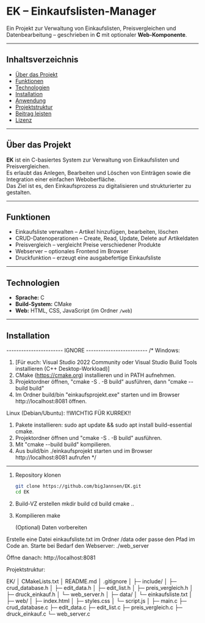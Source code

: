 # EK – Einkaufslisten-Manager

Ein Projekt zur Verwaltung von Einkaufslisten, Preisvergleichen und Datenbearbeitung – geschrieben in **C** mit optionaler **Web-Komponente**.

---

## Inhaltsverzeichnis

- [Über das Projekt](#über-das-projekt)
- [Funktionen](#funktionen)
- [Technologien](#technologien)
- [Installation](#installation)
- [Anwendung](#anwendung)
- [Projektstruktur](#projektstruktur)
- [Beitrag leisten](#beitrag-leisten)
- [Lizenz](#lizenz)

---

## Über das Projekt

**EK** ist ein C-basiertes System zur Verwaltung von Einkaufslisten und Preisvergleichen.  
Es erlaubt das Anlegen, Bearbeiten und Löschen von Einträgen sowie die Integration einer einfachen Weboberfläche.  
Das Ziel ist es, den Einkaufsprozess zu digitalisieren und strukturierter zu gestalten.

---

## Funktionen

- Einkaufsliste verwalten – Artikel hinzufügen, bearbeiten, löschen  
- CRUD-Datenoperationen – Create, Read, Update, Delete auf Artikeldaten  
- Preisvergleich – vergleicht Preise verschiedener Produkte  
- Webserver – optionales Frontend im Browser  
- Druckfunktion – erzeugt eine ausgabefertige Einkaufsliste  

---

## Technologien

- **Sprache:** C  
- **Build-System:** CMake  
- **Web:** HTML, CSS, JavaScript (im Ordner `/web`)  

---

## Installation

-----------------------  IGNORE  -------------------------
/*
Windows:
1. [Für euch: Visual Studio 2022 Community oder Visual Studio Build Tools installieren (C++ Desktop-Workload)]
2. CMake (https://cmake.org) installieren und in PATH aufnehmen.
3. Projektordner öffnen, "cmake -S . -B build" ausführen, dann "cmake --build build"
4. Im Ordner build/bin "einkaufsprojekt.exe" starten und im Browser http://localhost:8081 öffnen.

Linux (Debian/Ubuntu): !!WICHTIG FÜR KURREK!!
1. Pakete installieren: sudo apt update && sudo apt install build-essential cmake.
2. Projektordner öffnen und "cmake -S . -B build" ausführen.
3. Mit "cmake --build build" kompilieren.
4. Aus build/bin ./einkaufsprojekt starten und im Browser http://localhost:8081 aufrufen
*/
----------------------------------------------------------

1. Repository klonen  
   ```bash
   git clone https://github.com/bigJannsen/EK.git
   cd EK

2. Build-VZ erstellen
   mkdir build
   cd build
   cmake ..

3. Kompilieren
   make

   (Optional) Daten vorbereiten

Erstelle eine Datei einkaufsliste.txt im Ordner /data oder passe den Pfad im Code an.
Starte bei Bedarf den Webserver:
./web_server

Öffne danach:
http://localhost:8081



Projektstruktur:


EK/
│  CMakeLists.txt
│  README.md
│  .gitignore
│
├─ include/
│   ├─ crud_database.h
│   ├─ edit_data.h
│   ├─ edit_list.h
│   ├─ preis_vergleich.h
│   ├─ druck_einkauf.h
│   └─ web_server.h
│
├─ data/
│   └─ einkaufsliste.txt
│
├─ web/
│   ├─ index.html
│   ├─ styles.css
│   └─ script.js
│
├─ main.c
├─ crud_database.c
├─ edit_data.c
├─ edit_list.c
├─ preis_vergleich.c
├─ druck_einkauf.c
└─ web_server.c

